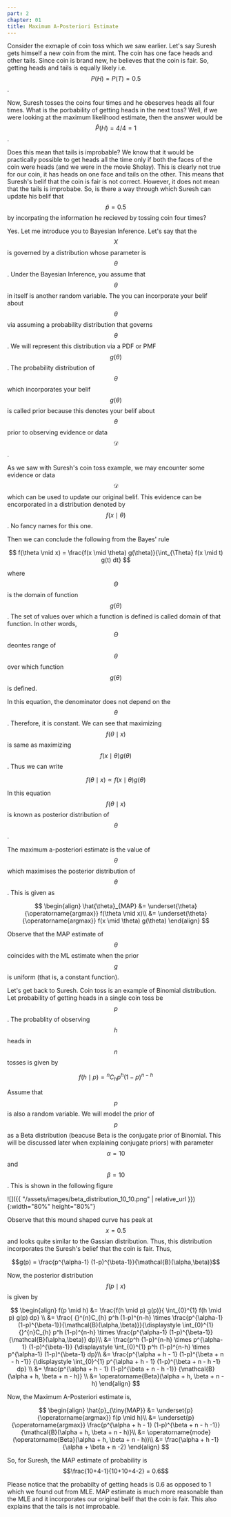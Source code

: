 ```yaml
---
part: 2
chapter: 01
title: Maximum A-Posteriori Estimate
---
```

Consider the exmaple of coin toss which we saw earlier. Let's say Suresh gets himself a new coin from the mint. The coin has one face heads and other tails. Since coin is brand new, he believes that the coin is fair. So, getting heads and tails is equally likely i.e. $$P(H) = P(T) = 0.5$$.

Now, Suresh tosses the coins four times and he obeserves heads all four times. What is the porbability of getting heads in the next toss? Well, if we were looking at the maximum likelihood estimate, then the answer would be $$\hat{P}(H) = 4/4 = 1$$.

Does this mean that tails is improbable? We know that it would be practically possible to get heads all the time only if both the faces of the coin were heads (and we were in the movie Sholay). This is clearly not true for our coin, it has heads on one face and tails on the other. This means that Suresh's belif that the coin is fair is not correct. However, it does not mean that the tails is improbabe. So, is there a way through which Suresh can update his belif that $$\hat{p} = 0.5$$ by incorpating the information he recieved by tossing coin four times?

Yes. Let me introduce you to Bayesian Inference. Let's say that the $$X$$ is governed by a distribution whose parameter is $$\theta$$. Under the Bayesian Inference, you assume that $$\theta$$ in itself is another random variable. The you can incorporate your belif about $$\theta$$ via assuming a probability distribution that governs $$\theta$$. We will represent this distribution via a PDF or PMF $$g(\theta)$$. The probability distribution of $$\theta$$ which incorporates your belif $$g(\theta)$$ is called prior because this denotes your belif about $$\theta$$ prior to observing evidence or data $$\mathcal{D}$$.

As we saw with Suresh's coin toss example, we may encounter some evidence or data $$\mathcal{D}$$ which can be used to update our original belif. This evidence can be encorporated in a distribution denoted by $$f(x \mid \theta)$$. No fancy names for this one.

Then we can conclude the following from the Bayes' rule

$$
f(\theta \mid x) = \frac{f(x \mid \theta) g(\theta)}{\int_{\Theta} f(x \mid t) g(t) dt}
$$

where $$\Theta$$ is the domain of function $$g(\theta)$$. The set of values over which a function is defined is called domain of that function. In other words, $$\Theta$$ deontes range of $$\theta$$ over which function $$g(\theta)$$ is defined.

In this equation, the denominator does not depend on the $$\theta$$. Therefore, it is constant. We can see that maximizing $$f(\theta \mid x)$$ is same as maximizing $$f(x \mid \theta) g(\theta)$$. Thus we can write

$$f(\theta \mid x) \propto f(x \mid \theta) g(\theta)$$

In this equation $$f(\theta \mid x)$$ is known as posterior distribution of $$\theta$$.

The maximum a-posteriori estimate is the value of $$\theta$$ which maximises the posterior distribution of $$\theta$$. This is given as

$$
\begin{align}
\hat{\theta}_{MAP} &= \underset{\theta}{\operatorname{argmax}} f(\theta \mid x)\\
&= \underset{\theta}{\operatorname{argmax}} f(x \mid \theta) g(\theta)
\end{align}
$$

Observe that the MAP estimate of $$\theta$$  coincides with the ML estimate when the prior $$g$$ is uniform (that is, a constant function).

Let's get back to Suresh. Coin toss is an example of Binomial distribution. Let probability of getting heads in a single coin toss be $$p$$. The probablity of observing $$h$$ heads in $$n$$ tosses is given by 

$$f(h \mid p) = {}^{n}C_{h} p^h (1-p)^{n-h}$$

Assume that $$p$$ is also a random variable. We will model the prior of $$p$$ as a Beta distribution (beacuse Beta is the conjugate prior of Binomial. This will be discussed later when explaining conjugate priors) with parameter $$\alpha = 10$$ and $$\beta = 10$$. This is shown in the following figure

![]({{ "/assets/images/beta_distribution_10_10.png" | relative_url }}){:width="80%" height="80%"}

Observe that this mound shaped curve has peak at $$x = 0.5$$ and looks quite similar to the Gassian distribution. Thus, this distribution incorporates the Suresh's belief that the coin is fair. Thus,

$$g(p) = \frac{p^{\alpha-1} (1-p)^{\beta-1}}{\mathcal{B}(\alpha,\beta)}$$

Now, the posterior distribution $$f(p \mid x)$$ is given by

$$
\begin{align}
f(p \mid h) &= \frac{f(h \mid p) g(p)}{ \int_{0}^{1} f(h \mid p) g(p) dp} \\
&= \frac{ {}^{n}C_{h} p^h (1-p)^{n-h} \times \frac{p^{\alpha-1} (1-p)^{\beta-1}}{\mathcal{B}(\alpha,\beta)}}{\displaystyle \int_{0}^{1} {}^{n}C_{h} p^h (1-p)^{n-h} \times \frac{p^{\alpha-1} (1-p)^{\beta-1}}{\mathcal{B}(\alpha,\beta)} dp}\\
&= \frac{p^h (1-p)^{n-h} \times p^{\alpha-1} (1-p)^{\beta-1}} {\displaystyle \int_{0}^{1} p^h (1-p)^{n-h} \times p^{\alpha-1} (1-p)^{\beta-1} dp}\\
&= \frac{p^{\alpha + h - 1} (1-p)^{\beta + n - h -1}} {\displaystyle \int_{0}^{1} p^{\alpha + h - 1} (1-p)^{\beta + n - h -1} dp} \\
&= \frac{p^{\alpha + h - 1} (1-p)^{\beta + n - h -1}} {\mathcal{B}(\alpha + h, \beta + n - h)} \\
&= \operatorname{Beta}(\alpha + h, \beta + n - h)
\end{align}
$$

Now, the Maximum A-Posteriori estimate is,

$$
\begin{align}
\hat{p}_{\tiny{MAP}} &= \underset{p}{\operatorname{argmax}} f(p \mid h)\\
&= \underset{p}{\operatorname{argmax}} \frac{p^{\alpha + h - 1} (1-p)^{\beta + n - h -1}} {\mathcal{B}(\alpha + h, \beta + n - h)}\\
&= \operatorname{mode}(\operatorname{Beta}(\alpha + h, \beta + n - h))\\
&= \frac{\alpha + h -1}{\alpha + \beta + n -2}
\end{align}
$$

So, for Suresh, the MAP estimate of probability is $$\frac{10+4-1}{10+10+4-2} = 0.6$$

Please notice that the probabilty of getting heads is 0.6 as opposed to 1 which we found out from MLE. MAP estimate is much more reasonable than the MLE and it incorporates our original belif that the coin is fair. This also explains that the tails is not improbable.
